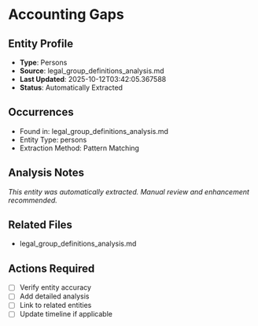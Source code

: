 # Accounting Gaps

## Entity Profile
- **Type**: Persons
- **Source**: legal_group_definitions_analysis.md
- **Last Updated**: 2025-10-12T03:42:05.367588
- **Status**: Automatically Extracted

## Occurrences
- Found in: legal_group_definitions_analysis.md
- Entity Type: persons
- Extraction Method: Pattern Matching

## Analysis Notes
*This entity was automatically extracted. Manual review and enhancement recommended.*

## Related Files
- legal_group_definitions_analysis.md

## Actions Required
- [ ] Verify entity accuracy
- [ ] Add detailed analysis
- [ ] Link to related entities
- [ ] Update timeline if applicable
